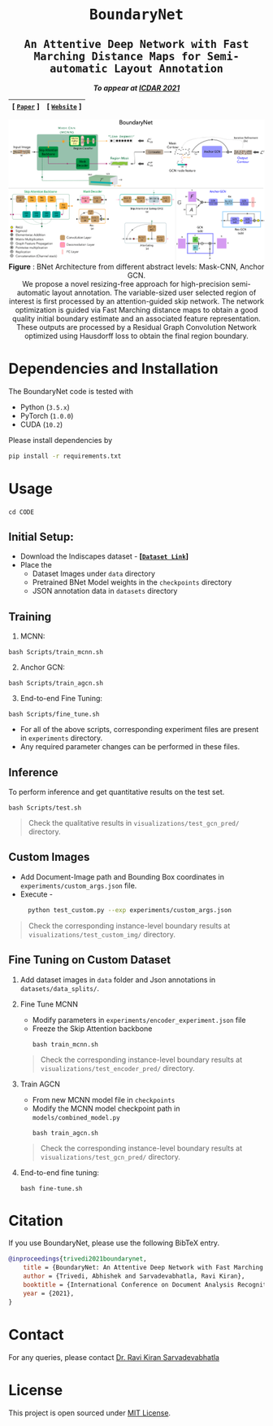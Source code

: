 <div align="center">

<samp>

<h1> BoundaryNet </h1>

<h2> An Attentive Deep Network with Fast Marching Distance Maps for Semi-automatic Layout Annotation </h2>

</samp>

**_To appear at [ICDAR 2021](https://icdar2021.org/)_**

| **[ [```Paper```](<>) ]** | **[ [```Website```](<https://ihdia.iiit.ac.in/BoundaryNet/>) ]** |
|:-------------------:|:-------------------:|

<img src="Architecture.png">
<b>Figure</b> : BNet Architecture from different abstract levels: Mask-CNN, Anchor GCN.
</br>
We propose a novel resizing-free approach for high-precision semi-automatic layout annotation. The variable-sized user selected region
of interest is first processed by an attention-guided skip network. The network optimization is guided via Fast Marching distance maps to obtain a good quality
initial boundary estimate and an associated feature representation. These outputs are processed by a Residual Graph Convolution Network optimized using Hausdorff
loss to obtain the final region boundary.
</div>

# Dependencies and Installation

The BoundaryNet code is tested with

- Python (`3.5.x`)
- PyTorch (`1.0.0`)
- CUDA (`10.2`)

Please install dependencies by

```bash
pip install -r requirements.txt
```

# Usage

```cd CODE```

## Initial Setup:

- Download the Indiscapes dataset - **[[`Dataset Link`](https://github.com/ihdia/indiscapes)]**
- Place the
    - Dataset Images under `data` directory
    - Pretrained BNet Model weights in the `checkpoints` directory
    - JSON annotation data in `datasets` directory


## Training

1. MCNN:
```
bash Scripts/train_mcnn.sh
```
2. Anchor GCN:
```
bash Scripts/train_agcn.sh
```
3. End-to-end Fine Tuning:
```
bash Scripts/fine_tune.sh
```
- For all of the above scripts, corresponding experiment files are present in ```experiments``` directory.
- Any required parameter changes can be performed in these files.


## Inference

To perform inference and get quantitative results on the test set.

```
bash Scripts/test.sh 
```
> Check the qualitative results in ```visualizations/test_gcn_pred/``` directory.

## Custom Images

- Add Document-Image path and Bounding Box coordinates in ```experiments/custom_args.json``` file.
- Execute -
  ```bash
    python test_custom.py --exp experiments/custom_args.json
  ```
> Check the corresponding instance-level boundary results at ```visualizations/test_custom_img/``` directory.

## Fine Tuning on Custom Dataset

1. Add dataset images in ```data``` folder and Json annotations in ```datasets/data_splits/```.

2. Fine Tune MCNN
    - Modify parameters in ```experiments/encoder_experiment.json``` file
    - Freeze the Skip Attention backbone
      ```
      bash train_mcnn.sh 
      ``` 
   > Check the corresponding instance-level boundary results at ```visualizations/test_encoder_pred/``` directory.

3. Train AGCN
   - From new MCNN model file in ```checkpoints```
   - Modify the MCNN model checkpoint path in ```models/combined_model.py```
     ``` 
     bash train_agcn.sh
     ```
   > Check the corresponding instance-level boundary results at ```visualizations/test_gcn_pred/``` directory.

4. End-to-end fine tuning:
    ```
    bash fine-tune.sh 
    ```

# Citation

If you use BoundaryNet, please use the following BibTeX entry.

```bibtex
@inproceedings{trivedi2021boundarynet,
    title = {BoundaryNet: An Attentive Deep Network with Fast Marching Distance Maps for Semi-automatic Layout Annotation},
    author = {Trivedi, Abhishek and Sarvadevabhatla, Ravi Kiran},
    booktitle = {International Conference on Document Analysis Recognition, {ICDAR} 2021},
    year = {2021},
}
```

# Contact

For any queries, please contact [Dr. Ravi Kiran Sarvadevabhatla](mailto:ravi.kiran@iiit.ac.in.)

# License

This project is open sourced under [MIT License](LICENSE).
